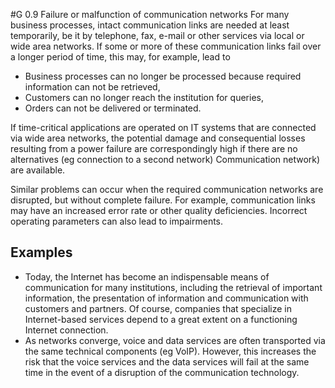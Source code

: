 #G 0.9 Failure or malfunction of communication networks
For many business processes, intact communication links are needed at least temporarily, be it by telephone, fax, e-mail or other services via local or wide area networks. If some or more of these communication links fail over a longer period of time, this may, for example, lead to

* Business processes can no longer be processed because required information can not be retrieved,
* Customers can no longer reach the institution for queries,
* Orders can not be delivered or terminated.


If time-critical applications are operated on IT systems that are connected via wide area networks, the potential damage and consequential losses resulting from a power failure are correspondingly high if there are no alternatives (eg connection to a second network) Communication network) are available.

Similar problems can occur when the required communication networks are disrupted, but without complete failure. For example, communication links may have an increased error rate or other quality deficiencies. Incorrect operating parameters can also lead to impairments.



## Examples 
* Today, the Internet has become an indispensable means of communication for many institutions, including the retrieval of important information, the presentation of information and communication with customers and partners. Of course, companies that specialize in Internet-based services depend to a great extent on a functioning Internet connection.
* As networks converge, voice and data services are often transported via the same technical components (eg VoIP). However, this increases the risk that the voice services and the data services will fail at the same time in the event of a disruption of the communication technology.




